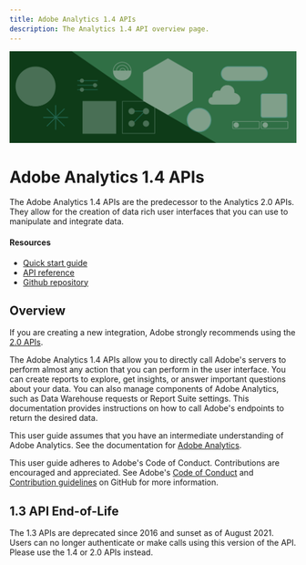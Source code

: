 ```yaml
---
title: Adobe Analytics 1.4 APIs
description: The Analytics 1.4 API overview page.
---
```


<Hero slots="image, heading, text" background="rgb(14, 59, 24)"/>

![Hero image](./images/hero-illustration.png)

# Adobe Analytics 1.4 APIs

The Adobe Analytics 1.4 APIs are the predecessor to the Analytics 2.0 APIs. They allow for the creation of data rich user interfaces that you can use to manipulate and integrate data.

<Resources slots="heading, links"/>

#### Resources

* [Quick start guide](guides/index.md)
* [API reference](https://adobedocs.github.io/analytics-1.4-apis/)
* [Github repository](https://github.com/AdobeDocs/analytics-1.4-apis)

## Overview

If you are creating a new integration, Adobe strongly recommends using the [2.0 APIs](https://developer.adobe.com/analytics-apis/docs/2.0/).

The Adobe Analytics 1.4 APIs allow you to directly call Adobe's servers to perform almost any action that you can perform in the user interface. You can create reports to explore, get insights, or answer important questions about your data. You can also manage components of Adobe Analytics, such as Data Warehouse requests or Report Suite settings. This documentation provides instructions on how to call Adobe's endpoints to return the desired data.

This user guide assumes that you have an intermediate understanding of Adobe Analytics. See the documentation for [Adobe Analytics](https://experienceleague.adobe.com/docs/analytics/landing/home.html).

This user guide adheres to Adobe's Code of Conduct. Contributions are encouraged and appreciated. See Adobe's [Code of Conduct](https://github.com/AdobeDocs/analytics-1.4-apis/blob/main/CODE_OF_CONDUCT.md) and [Contribution guidelines](https://github.com/AdobeDocs/analytics-1.4-apis/blob/main/.github/CONTRIBUTING.md) on GitHub for more information.

## 1.3 API End-of-Life

The 1.3 APIs are deprecated since 2016 and sunset as of August 2021. Users can no longer authenticate or make calls using this version of the API. Please use the 1.4 or 2.0 APIs instead.
